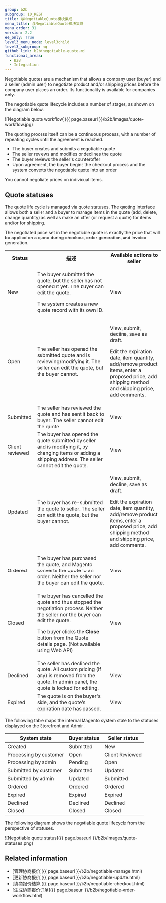 ```yaml
---
group: b2b
subgroup: 10_REST
title: 与NegotiableQuote模块集成
menu_title: 与NegotiableQuote模块集成
menu_order: 31
version: 2.2
ee_only: True
level3_menu_node: level3child
level3_subgroup: nq
github_link: b2b/negotiable-quote.md
functional_areas:
  - B2B
  - Integration
---
```


Negotiable quotes are a mechanism that allows a company user (buyer) and a seller (admin user) to negotiate product and/or shipping prices before the company user places an order. Its functionality is available for companies only.

The negotiable quote lifecycle includes a number of stages, as shown on the diagram below.

![Negotiable quote workflow]({{ page.baseurl }}/b2b/images/quote-workflow.jpg)

The quoting process itself can be a continuous process, with a number of repeating cycles until the agreement is reached.

* The buyer creates and submits a negotiable quote
* The seller reviews and modifies or declines the quote
* The buyer reviews the seller's counteroffer
* Upon agreement, the buyer begins the checkout process and the system converts the negotiable quote into an order

<div class="bs-callout bs-callout-info" id="info" markdown="1">
You cannot negotiate prices on individual items.
</div>

## Quote statuses

The quote life cycle is managed via quote statuses. The quoting interface allows both a seller and a buyer to manage items in the quote (add, delete, change quantity) as well as make an offer (or request a quote) for items and/or for shipping.

The negotiated price set in the negotiable quote is exactly the price that will be applied on a quote during checkout, order generation, and invoice generation.

<table>
<tr>
<th>Status</th><th>描述</th><th>Available actions to seller</th></tr>
<tr>
<td>New </td>
<td><p>The buyer submitted the quote, but the seller has not opened it yet. The buyer can edit the quote.</p>
<p>The system creates a new quote record with its own ID.</p>
 </td>
<td>View</td>
</tr>

<tr>
<td>Open </td>
<td>The seller has opened the submitted quote and is reviewing/modifying it. The seller can edit the quote, but the buyer cannot.	 </td>
<td><p>View, submit, decline, save as draft.</p>
<p>Edit the expiration date, item quantity, add/remove product items, enter a proposed price, add shipping method and shipping price, add comments.</p> </td>
</tr>

<tr>
<td>Submitted </td>
<td>The seller has reviewed the quote and has sent it back to buyer. The seller cannot edit the quote. </td>
<td>View </td>
</tr>

<tr>
<td>Client reviewed </td>
<td>The buyer has opened the quote submitted by seller and is modifying it, by changing items or adding a shipping address. The seller cannot edit the quote. </td>
<td>View </td>
</tr>

<tr>
<td>Updated </td>
<td>The buyer has re-submitted the quote to seller. The seller can edit the quote, but the buyer cannot. </td>
<td><p>View, submit, decline, save as draft.</p>
<p>Edit the expiration date, item quantity, add/remove product items, enter a proposed price, add shipping method and shipping price, add comments.</p></td>
</tr>

<tr>
<td>Ordered </td>
<td>The buyer has purchased the quote, and Magento converts the quote to an order. Neither the seller nor the buyer can edit the quote. </td>
<td>View </td>
</tr>

<tr>
<td>Closed </td>
<td><p>The buyer has cancelled the quote and thus stopped the negotiation process. Neither the seller nor the buyer can edit the quote.</p><p>The buyer clicks the <b>Close</b> button from the Quote details page. (Not available using Web API) </p></td>
<td>View </td>
</tr>

<tr>
<td>Declined </td>
<td>The seller has declined the quote. All custom pricing (if any) is removed from the quote. In admin panel, the quote is locked for editing. </td>
<td>View </td>
</tr>

<tr>
<td>Expired </td>
<td>The quote is on the buyer's side, and the quote's expiration date has passed. </td>
<td>View </td>
</tr>
</table>

The following table maps the internal Magento system state to the statuses displayed on the Storefront and Admin.

System state | Buyer status | Seller status
--- | --- | ---
Created | Submitted | New
Processing by customer | Open | Client Reviewed
Processing by admin | Pending | Open
Submitted by customer | Submitted | Updated
Submitted by admin | Updated | Submitted
Ordered | Ordered | Ordered
Expired | Expired | Expired
Declined | Declined | Declined
Closed | Closed | Closed

The following diagram shows the negotiable quote lifecycle from the perspective of statuses.

![Negotiable quote status]({{ page.baseurl }}/b2b/images/quote-statuses.png)

## Related information

* [管理协商报价]({{ page.baseurl }}/b2b/negotiable-manage.html)
* [更新协商报价]({{ page.baseurl }}/b2b/negotiable-update.html)
* [协商报价结算]({{ page.baseurl }}/b2b/negotiable-checkout.html)
* [生成协商报价订单]({{ page.baseurl }}/b2b/negotiable-order-workflow.html)
